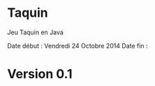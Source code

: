 Taquin
======

Jeu Taquin en Java

Date début : Vendredi 24 Octobre 2014
Date fin :

Version 0.1
===========
